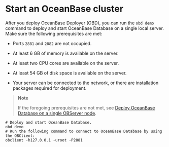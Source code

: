 # Start an OceanBase cluster

After you deploy OceanBase Deployer (OBD), you can run the `obd demo` command to deploy and start OceanBase Database on a single local server. Make sure the following prerequisites are met:

- Ports `2881` and `2882` are not occupied.

- At least 6 GB of memory is available on the server.

- At least two CPU cores are available on the server.

- At least 54 GB of disk space is available on the server.

- Your server can be connected to the network, or there are installation packages required for deployment.

> **Note**
>
> If the foregoing prerequisites are not met, see [Deploy OceanBase Database on a single OBServer node](../4.user-guide/2.start-the-oceanbase-cluster-by-using-obd.md).

```shell
# Deploy and start OceanBase Database.
obd demo
# Run the following command to connect to OceanBase Database by using the OBClient:
obclient -h127.0.0.1 -uroot -P2881
```

